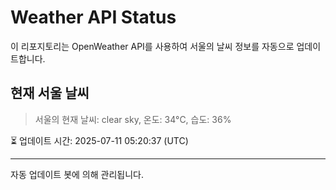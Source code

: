 
# Weather API Status

이 리포지토리는 OpenWeather API를 사용하여 서울의 날씨 정보를 자동으로 업데이트합니다.

## 현재 서울 날씨
> 서울의 현재 날씨: clear sky, 온도: 34°C, 습도: 36%

⏳ 업데이트 시간: 2025-07-11 05:20:37 (UTC)

---
자동 업데이트 봇에 의해 관리됩니다.
